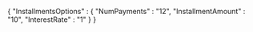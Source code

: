 {
    "InstallmentsOptions" : {
        "NumPayments" : "12",
        "InstallmentAmount" : "10",
        "InterestRate" : "1"
    }
}